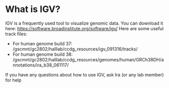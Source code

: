 # What is IGV?
IGV is a frequently used tool to visualize genomic data. You can download it here: https://software.broadinstitute.org/software/igv/
Here are some useful track files:

* For human genome build 37: /gscmnt/gc2802/halllab/ccdg_resources/igv_091316/tracks/
* For human genome build 38: /gscmnt/gc2802/halllab/ccdg_resources/genomes/human/GRCh38DH/annotations/ira_b38_061117/

If you have any questions about how to use IGV, ask Ira (or any lab member) for help
